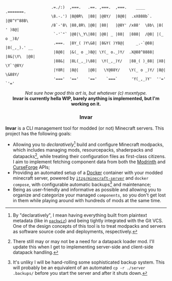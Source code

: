 ```brainfuck
                    .=./:)  ,===.   .==. ,===.  ,===.    ____     .=======.    
                    \8.-.') |8@8R\  |88| |@8Y/  |8@8|  .xX888b`.  |@8^Y^88B\   
                    /8`-'8\ |88,8R\ |@8| |88|   |@8Y' /x88'  \8b\ |8( ' )8@|   
                     `-'`"` |@8|\_Y\|88| |@8| _ |88|  |888|  /@8| |(_ o _)8/   
                     .===.  |8Y_( )Y\&8| |8&Y( )Y8@|     _.-`@88| |8(_,_).' __
                     |8@8|  |&(_ o _)8@| \Y(_ o._)Y/  .X@88^8888| |8&|\Y\  |@8|
                     |88&|  |8L(_,_)\88|  \Y(_,_)Y/   |88_( )_88| |X8| \Y`'@8Y/
                     |Y8R|  |8@|    |@8|   \Y@88Y/    \Y(_ o _)Y/ |8@|  \&88Y/
                     '==='  '=='    '=='    `===`      'Y(_,_)Y'  ''='   `'='  
```

<p align="center">
    <i>Not sure how good this art is, but whatever (c) mxxntype.</i>
    <br>
    <b>Invar is currently hella WIP, barely anything is implemented, but I'm working on it.</b>
</p>

<h3 align="center">
    Invar
</h3>

**Invar** is a CLI management tool for modded (or not) Minecraft servers. This project has the following goals:

- Allowing you to *declaratively*[^1] build and configure Minecraft modpacks, which includes managing mods, resourcepacks, shaderpacks and datapacks[^2], while treating their configuration files as first-class citizens. I aim to implement fetching component data from both the [Modrinth](https://modrinth.com) and [CurseForge](https://curseforge.com/minecraft) APIs;
- Providing an automated setup of a [Docker](https://www.docker.com) container with your modded minecraft server, powered by [`itzg/minecraft-server`](https://docker-minecraft-server.readthedocs.io/en/latest) and `docker compose`, with configurable automatic backups[^3] and maintenance;
- Being as user-friendly and informative as possible and allowing you to organize and categorize your managed `components`, so you don't get lost in them while playing around with hundreds of mods at the same time.

[^1]: By "declaratively", I mean having everything built from plaintext metadata (like in [`packwiz`](https://packwiz.infra.link)) and being tightly integrated with the Git VCS. One of the design concepts of this tool is to treat modpacks and servers as software source code and deployments, respectively.
[^2]: There still may or may not be a need for a datapack loader mod. I'll update this when I get to implementing server-side and client-side datapack handling.
[^3]: It's unliky I will be hand-rolling some sophisticated backup system. This will probably be an equivalent of an automated `cp -r ./server .backups/` before you start the server and after it shuts down.
